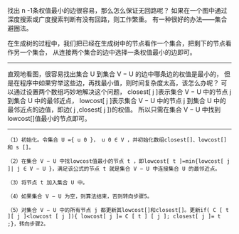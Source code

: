 找出 n -1条权值最小的边很容易，那么怎么保证无回路呢？
如果在一个图中通过深度搜索或广度搜索判断有没有回路，则工作繁重。
有一种很好的办法——集合避圈法。

在生成树的过程中，我们把已经在生成树中的节点看作一个集合，把剩下的节点看作另一个集合，
从连接两个集合的边中选择一条权值最小的边即可。

---

直观地看图，很容易找出集合 U 到集合 V − U 的边中哪条边的权值是最小的，
但是在程序中如果穷举这些边，再找最小值，则时间复杂度太高，该怎么办呢？
可以通过设置两个数组巧妙地解决这个问题，
closest[ j ]表示集合 V − U 中的节点 j 到集合 U 中的最邻近点，
lowcost[ j ]表示集合 V − U 中的节点 j 到集合 U 中的最邻近点的边值，即边( j ,closest[ j ])的权值。
所以只需在集合 V − U 中找到lowcost[]值最小的节点即可。

---

```
（1）初始化。令集合 U ={ u 0 }， u 0 ∈ V ，并初始化数组closest[]、lowcost[]和 s []。

（2）在集合 V − U 中找lowcost值最小的节点 t ，即lowcost[ t ]=min{lowcost[ j ]| j ∈ V − U }，满足该公式的节点 t 就是集合 V − U 中连接集合 U 的最邻近点。

（3）将节点 t 加入集合 U 中。

（4）如果集合 V − U 为空，则算法结束，否则转向步骤5。

（5）对集合 V − U 中的所有节点 j 都更新其lowcost[]和closest[]。更新if( C [ t ][ j ]<lowcost [ j ]){ lowcost[ j ]= C [ t ] [ j ]; closest[ j ]= t ;}，转向步骤2。
```